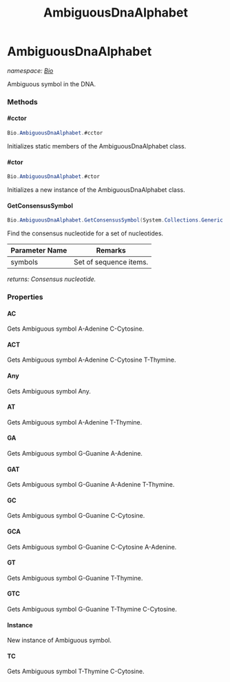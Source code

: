 ﻿---
title: AmbiguousDnaAlphabet
---

# AmbiguousDnaAlphabet
_namespace: [Bio](N-Bio.html)_

Ambiguous symbol in the DNA.

### Methods

#### #cctor
```csharp
Bio.AmbiguousDnaAlphabet.#cctor
```
Initializes static members of the AmbiguousDnaAlphabet class.

#### #ctor
```csharp
Bio.AmbiguousDnaAlphabet.#ctor
```
Initializes a new instance of the AmbiguousDnaAlphabet class.

#### GetConsensusSymbol
```csharp
Bio.AmbiguousDnaAlphabet.GetConsensusSymbol(System.Collections.Generic.HashSet{System.Byte})
```
Find the consensus nucleotide for a set of nucleotides.

|Parameter Name|Remarks|
|--------------|-------|
|symbols|Set of sequence items.|

_returns: Consensus nucleotide._



### Properties

#### AC
Gets Ambiguous symbol A-Adenine C-Cytosine.
#### ACT
Gets Ambiguous symbol A-Adenine C-Cytosine T-Thymine.
#### Any
Gets Ambiguous symbol Any.
#### AT
Gets Ambiguous symbol A-Adenine T-Thymine.
#### GA
Gets Ambiguous symbol G-Guanine A-Adenine.
#### GAT
Gets Ambiguous symbol G-Guanine A-Adenine T-Thymine.
#### GC
Gets Ambiguous symbol G-Guanine C-Cytosine.
#### GCA
Gets Ambiguous symbol G-Guanine C-Cytosine A-Adenine.
#### GT
Gets Ambiguous symbol G-Guanine T-Thymine.
#### GTC
Gets Ambiguous symbol G-Guanine T-Thymine C-Cytosine.
#### Instance
New instance of Ambiguous symbol.
#### TC
Gets Ambiguous symbol T-Thymine C-Cytosine.

